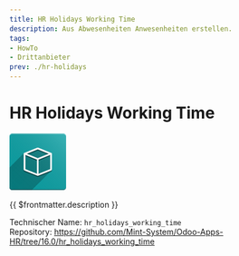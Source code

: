 ```yaml
---
title: HR Holidays Working Time
description: Aus Abwesenheiten Anwesenheiten erstellen.
tags:
- HowTo
- Drittanbieter
prev: ./hr-holidays
---
```

# HR Holidays Working Time
![icon_oms_box](attachments/icon_oms_box.png)

{{ $frontmatter.description }}

Technischer Name: `hr_holidays_working_time`\
Repository: <https://github.com/Mint-System/Odoo-Apps-HR/tree/16.0/hr_holidays_working_time>